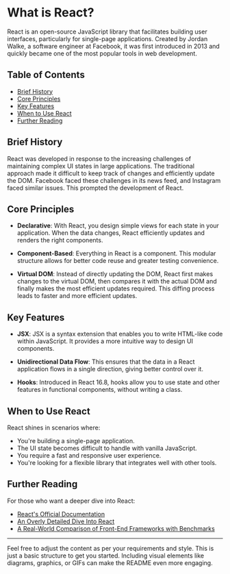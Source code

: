 # What is React?

React is an open-source JavaScript library that facilitates building user interfaces, particularly for single-page applications. Created by Jordan Walke, a software engineer at Facebook, it was first introduced in 2013 and quickly became one of the most popular tools in web development.

## Table of Contents

- [Brief History](#brief-history)
- [Core Principles](#core-principles)
- [Key Features](#key-features)
- [When to Use React](#when-to-use-react)
- [Further Reading](#further-reading)

## Brief History

React was developed in response to the increasing challenges of maintaining complex UI states in large applications. The traditional approach made it difficult to keep track of changes and efficiently update the DOM. Facebook faced these challenges in its news feed, and Instagram faced similar issues. This prompted the development of React.

## Core Principles

- **Declarative**: With React, you design simple views for each state in your application. When the data changes, React efficiently updates and renders the right components.
- **Component-Based**: Everything in React is a component. This modular structure allows for better code reuse and greater testing convenience.

- **Virtual DOM**: Instead of directly updating the DOM, React first makes changes to the virtual DOM, then compares it with the actual DOM and finally makes the most efficient updates required. This diffing process leads to faster and more efficient updates.

## Key Features

- **JSX**: JSX is a syntax extension that enables you to write HTML-like code within JavaScript. It provides a more intuitive way to design UI components.

- **Unidirectional Data Flow**: This ensures that the data in a React application flows in a single direction, giving better control over it.

- **Hooks**: Introduced in React 16.8, hooks allow you to use state and other features in functional components, without writing a class.

## When to Use React

React shines in scenarios where:

- You're building a single-page application.
- The UI state becomes difficult to handle with vanilla JavaScript.
- You require a fast and responsive user experience.
- You're looking for a flexible library that integrates well with other tools.

## Further Reading

For those who want a deeper dive into React:

- [React's Official Documentation](https://reactjs.org/)
- [An Overly Detailed Dive Into React](https://overreacted.io/)
- [A Real-World Comparison of Front-End Frameworks with Benchmarks](https://medium.com/dailyjs/a-real-world-comparison-of-front-end-frameworks-with-benchmarks-2019-update-4be0d3c78075)

---

Feel free to adjust the content as per your requirements and style. This is just a basic structure to get you started. Including visual elements like diagrams, graphics, or GIFs can make the README even more engaging.

